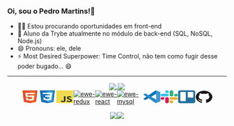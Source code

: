### Oi, sou o Pedro Martins!👋

- 👨‍💻 Estou procurando oportunidades em front-end 
- 📖 Aluno da Trybe atualmente no módulo de back-end (SQL, NoSQL, Node.js)
- 😄 Pronouns: ele, dele
- ⚡ Most Desired Superpower: Time Control, não tem como fugir desse poder bugado... 😄
<hr>
<div style="display: flex; justify-content: center" width="100%">
  <link rel="stylesheet" href="https://cdn.jsdelivr.net/gh/devicons/devicon@v2.13.0/devicon.min.css">
  <a href="https://github.com/martinsph">
  <img align="center" height="160em" src="https://github-readme-stats.vercel.app/api?username=martinsph&show_icons=true&theme=tokyonight&include_all_commits=true&count_private=true"/>
  <img align="center" height="160em" src="https://github-readme-stats.vercel.app/api/top-langs/?username=martinsph&layout=compact&langs_count=7&theme=tokyonight"/>
</div>
  <div style="display: flex; justify-content: center">
    <i class="devicon-html5-plain colored"></i>
    <img align="center" alt="ewe-HTML" height="30" width="40" src="https://raw.githubusercontent.com/devicons/devicon/master/icons/html5/html5-original.svg">
    <img align="center" alt="ewe-CSS" height="30" width="40" src="https://raw.githubusercontent.com/devicons/devicon/master/icons/css3/css3-original.svg">
    <img align="center" alt="ewe-Js" height="30" width="40" src="https://raw.githubusercontent.com/devicons/devicon/master/icons/javascript/javascript-original.svg">
    <img align="center" alt="ewe-redux" height="40" width="50" src="https://cdn.jsdelivr.net/gh/devicons/devicon/icons/redux/redux-original.svg">
    <img align="center" alt="ewe-react" height="40" width="50" src="https://cdn.jsdelivr.net/gh/devicons/devicon/icons/react/react-original-wordmark.svg">
    <img align="center" alt="ewe-mysql" height="50" width="60" src="https://cdn.jsdelivr.net/gh/devicons/devicon/icons/mysql/mysql-original-wordmark.svg">
    <img align="center" alt="ewe-VScode" height="30" width="40" src="https://raw.githubusercontent.com/devicons/devicon/master/icons/vscode/vscode-original.svg">
    <img align="center" alt="ewe-Slack" height="30" width="40" src="https://raw.githubusercontent.com/devicons/devicon/master/icons/slack/slack-original.svg">
    <img align="center" alt="ewe-Trello" height="30" width="40" src="https://raw.githubusercontent.com/devicons/devicon/master/icons/trello/trello-plain.svg">
    <img align="center" alt="ewe-GitHub" height="30" width="40" src="https://raw.githubusercontent.com/devicons/devicon/master/icons/github/github-original.svg">
  </div>
</a>
<div style="display: flex; justify-content: center">
  <a href="https://www.linkedin.com/in/pedrohmmartins2021"><img src="https://img.shields.io/badge/-LinkedIn-%230077B5?style=for-the-badge&logo=linkedin&logoColor=white" target="_blank"></a>
    <a href="mailto:ph.mmartins@gmail.com"><img src="https://img.shields.io/badge/-Gmail-%23333?style=for-the-badge&logo=gmail&logoColor=white" target="_blank"></a>
</div>
